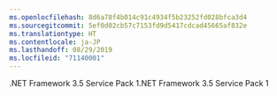 ```yaml
---
ms.openlocfilehash: 8d6a78f4b014c91c4934f5b23252fd028bfca3d4
ms.sourcegitcommit: 5ef0d02cb57c7153fd9d5417cdcad45665af832e
ms.translationtype: HT
ms.contentlocale: ja-JP
ms.lasthandoff: 08/29/2019
ms.locfileid: "71140001"
---
```

<span data-ttu-id="472cc-101">.NET Framework 3.5 Service Pack 1</span><span class="sxs-lookup"><span data-stu-id="472cc-101">.NET Framework 3.5 Service Pack 1</span></span>